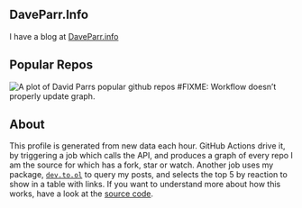 
## DaveParr.Info

I have a blog at [DaveParr.info](DaveParr.info)

## Popular Repos

![A plot of David Parrs popular github
repos](https://github.com/daveparr/daveparr/blob/main/graph.png)
\#FIXME: Workflow doesn’t properly update graph.

## About

This profile is generated from new data each hour. GitHub Actions drive
it, by triggering a job which calls the API, and produces a graph of
every repo I am the source for which has a fork, star or watch. Another
job uses my package,
[`dev.to.ol`](https://github.com/DaveParr/dev.to.ol) to query my posts,
and selects the top 5 by reaction to show in a table with links. If you
want to understand more about how this works, have a look at the [source
code](https://github.com/DaveParr/DaveParr).
